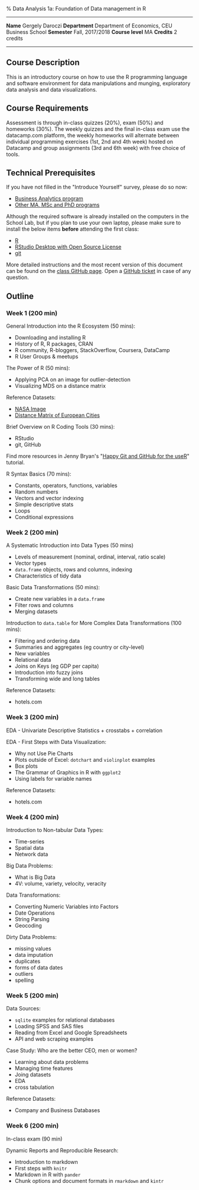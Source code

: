 % Data Analysis 1a: Foundation of Data management in R

----------------------- ----------------------------------------------
**Name**                Gergely Daroczi
**Department**          Department of Economics, CEU Business School
**Semester**            Fall, 2017/2018
**Course level**        MA
**Credits**             2 credits
----------------------- ----------------------------------------------

## Course Description

This is an introductory course on how to use the R programming language and software environment for data manipulations and munging, exploratory data analysis and data visualizations. 

## Course Requirements

Assessment is through in-class quizzes (20%), exam (50%) and homeworks (30%). The weekly quizzes and the final in-class exam use the datacamp.com platform, the weekly homeworks will alternate between individual programming exercises (1st, 2nd and 4th week) hosted on Datacamp and group assignments (3rd and 6th week) with free choice of tools.

## Technical Prerequisites

If you have not filled in the "Introduce Yourself" survey, please do so now:

- [Business Analytics program](https://docs.google.com/forms/d/1niYbSj18C6fjF-So7sxS58NfjKed8l2Lv_BGKm3m-ng)
- [Other MA, MSc and PhD programs](https://docs.google.com/forms/d/e/1FAIpQLScIX0_ZqafAzyiCZ_eEWzQta9s75vH94TPJkYV0sYhqXLS6ow)

Although the required software is already installed on the computers in the School Lab, but if you plan to use your own laptop, please make sure to install the below items **before** attending the first class:

- [R](https://cran.r-project.org)
- [RStudio Desktop with Open Source License](https://www.rstudio.com/products/rstudio/download/)
- [git](https://git-scm.com)

More detailed instructions and the most recent version of this document can be found on the [class GitHub page](https://github.com/daroczig/CEU-R-lab). Open a [GitHub ticket](https://github.com/daroczig/CEU-R-lab/issues) in case of any question.

## Outline

### Week 1 (200 min)

General Introduction into the R Ecosystem (50 mins):

<!-- http://bit.ly/CEU-R-1 -->

* Downloading and installing R
* History of R, R packages, CRAN
* R community, R-bloggers, StackOverflow, Coursera, DataCamp
* R User Groups & meetups

The Power of R (50 mins):

* Applying PCA on an image for outlier-detection
* Visualizing MDS on a distance matrix

Reference Datasets:

- [NASA Image](http://bit.ly/CEU-R-NASA)
- [Distance Matrix of European Cities](http://bit.ly/CEU-R-distances)

<!-- end of list -->

Brief Overview on R Coding Tools (30 mins):

* RStudio
* git, GitHub

Find more resources in Jenny Bryan's "[Happy Git and GitHub for the useR](http://happygitwithr.com/)" tutorial.

<!-- end of list -->

R Syntax Basics (70 mins):

* Constants, operators, functions, variables
* Random numbers
* Vectors and vector indexing
* Simple descriptive stats
* Loops
* Conditional expressions

<!-- end of list -->

### Week 2 (200 min)

A Systematic Introduction into Data Types (50 mins)

* Levels of measurement (nominal, ordinal, interval, ratio scale)
* Vector types
* `data.frame` objects, rows and columns, indexing
* Characteristics of tidy data

Basic Data Transformations (50 mins):

* Create new variables in a `data.frame`
* Filter rows and columns
* Merging datasets

Introduction to `data.table` for More Complex Data Transformations (100 mins):

* Filtering and ordering data
* Summaries and aggregates (eg country or city-level)
* New variables
* Relational data
* Joins on Keys (eg GDP per capita)
* Introduction into fuzzy joins
* Transforming wide and long tables

Reference Datasets:

- hotels.com

### Week 3 (200 min)

EDA - Univariate Descriptive Statistics + crosstabs + correlation

EDA - First Steps with Data Visualization:

* Why not Use Pie Charts
* Plots outside of Excel: `dotchart` and `violinplot` examples
* Box plots
* The Grammar of Graphics in R with `ggplot2`
* Using labels for variable names

Reference Datasets:

- hotels.com

### Week 4 (200 min)

Introduction to Non-tabular Data Types:

* Time-series
* Spatial data
* Network data

Big Data Problems:

* What is Big Data
* 4V: volume, variety, velocity, veracity

Data Transformations:

* Converting Numeric Variables into Factors
* Date Operations
* String Parsing
* Geocoding

Dirty Data Problems:

* missing values
* data imputation
* duplicates
* forms of data dates 
* outliers
* spelling

### Week 5 (200 min)

Data Sources:

* `sqlite` examples for relational databases
* Loading SPSS and SAS files
* Reading from Excel and Google Spreadsheets
* API and web scraping examples

Case Study: Who are the better CEO, men or women?

* Learning about data problems
* Managing time features
* Joing datasets
* EDA 
* cross tabulation

Reference Datasets:

- Company and Business Databases

### Week 6 (200 min)

In-class exam (90 min)

Dynamic Reports and Reproducible Research:

* Introduction to markdown
* First steps with `knitr`
* Markdown in R with `pander`
* Chunk options and document formats in `rmarkdown` and `kintr`
